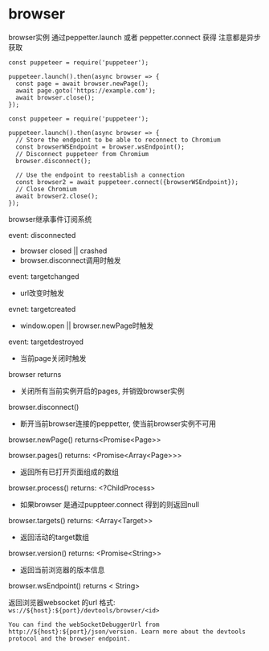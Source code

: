 # browser

browser实例 通过peppetter.launch 或者 peppetter.connect 获得 注意都是异步获取

```
const puppeteer = require('puppeteer');

puppeteer.launch().then(async browser => {
  const page = await browser.newPage();
  await page.goto('https://example.com');
  await browser.close();
});
```
```
const puppeteer = require('puppeteer');

puppeteer.launch().then(async browser => {
  // Store the endpoint to be able to reconnect to Chromium
  const browserWSEndpoint = browser.wsEndpoint();
  // Disconnect puppeteer from Chromium
  browser.disconnect();

  // Use the endpoint to reestablish a connection
  const browser2 = await puppeteer.connect({browserWSEndpoint});
  // Close Chromium
  await browser2.close();
});
```

browser继承事件订阅系统

event: disconnected

* browser closed || crashed
* browser.disconnect调用时触发

event: targetchanged

* url改变时触发

evnet: targetcreated

* window.open || browser.newPage时触发

event: targetdestroyed

* 当前page关闭时触发

browser returns<Promise>

* 关闭所有当前实例开启的pages, 并销毁browser实例

browser.disconnect()

* 断开当前browser连接的peppetter, 使当前browser实例不可用

browser.newPage() returns<Promise\<Page>>

browser.pages() returns: <Promise<Array\<Page>>>

* 返回所有已打开页面组成的数组

browser.process() returns: <?ChildProcess>

* 如果browser 是通过puppteer.connect 得到的则返回null

browser.targets() returns: <Array\<Target>>

* 返回活动的target数组

browser.version() returns: <Promise\<String>>

* 返回当前浏览器的版本信息

browser.wsEndpoint() returns < String>

返回浏览器websocket 的url 格式: ```ws://${host}:${port}/devtools/browser/<id>```

```You can find the webSocketDebuggerUrl from http://${host}:${port}/json/version. Learn more about the devtools protocol and the browser endpoint.```




